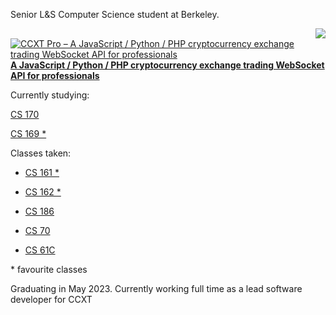 Senior L&S Computer Science student at Berkeley. 

<a href="https://github.com/ccxt/ccxt">
    <img style="float: right;" src="https://github-readme-stats.vercel.app/api/pin/?username=ccxt&repo=ccxt" />
</a>

[![CCXT Pro – A JavaScript / Python / PHP cryptocurrency exchange trading WebSocket API for professionals](https://user-images.githubusercontent.com/1294454/83935830-0061e400-a7c6-11ea-8215-92983a611531.png)](https://ccxt.pro) **[A JavaScript / Python / PHP cryptocurrency exchange trading WebSocket API for professionals](https://ccxt.pro)**


Currently studying:

[CS 170](https://cs170.org)

[CS 169 \*](https://www2.eecs.berkeley.edu/Courses/CS169/)

Classes taken:

* [CS 161 \*](https://cs161.org)

* [CS 162 \*](https://cs162.org)

* [CS 186](https://cs186berkeley.net)

* [CS 70](https://eecs70.org)

* [CS 61C](https://cs61c.org/fa22)

\* favourite classes

Graduating in May 2023. Currently working full time as a lead software developer for CCXT
